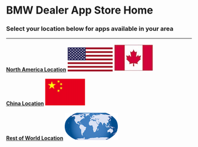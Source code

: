 # BMW Dealer App Store Home
### Select your location below for apps available in your area
---
[**North America Location**](https://aballs.github.io/TestWebSite/na) ![alt text](./pictures/usa-flag.png) ![alt text](./pictures/canadian-flag.jpg)
<br/><br/>
[**China Location**](https://aballs.github.io/TestWebSite/china) ![alt text](./pictures/china-flag.png)
<br/><br/>
[**Rest of World Location**](https://aballs.github.io/TestWebSite/world) ![alt text](./pictures/world.png)
<br/>